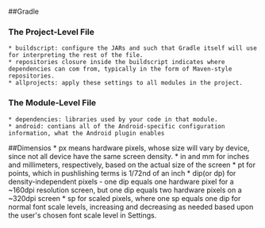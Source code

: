 ##Gradle

### The Project-Level File
    * buildscript: configure the JARs and such that Gradle itself will use for interpreting the rest of the file.
    * repositories closure inside the buildscript indicates where dependencies can com from, typically in the form of Maven-style repositories.
    * allprojects: apply these settings to all modules in the project.


### The Module-Level File
    * dependencies: libraries used by your code in that module.
    * android: contians all of the Android-specific configuration information, what the Android plugin enables


##Dimensios
    * px means hardware pixels, whose size will vary by device, since not all device have the same screen density.
    * in and mm for inches and millimeters, respectively, based on the actual size of the screen
    * pt for points, which in pushlishing terms is 1/72nd of an inch
    * dip(or dp) for density-independent pixels - one dip equals one hardware pixel for a ~160dpi resolution screen, but one dip equals two hardware pixels on a ~320dpi screen
    * sp for scaled pixels, where one sp equals one dip for normal font scale levels, increasing and decreasing as needed based upon the user's chosen font scale level in Settings.
